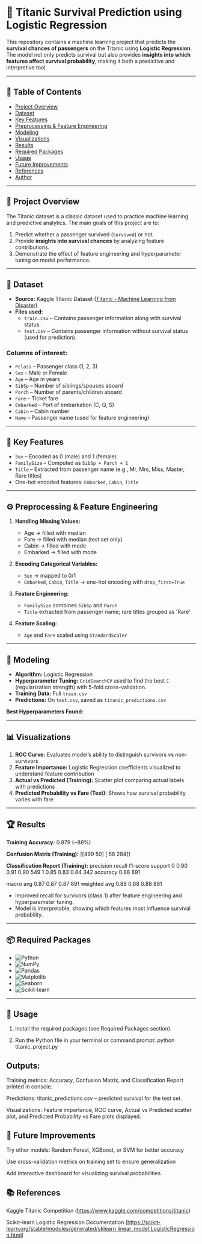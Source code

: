 # 🚢 Titanic Survival Prediction using Logistic Regression

This repository contains a machine learning project that predicts the **survival chances of passengers** on the Titanic using **Logistic Regression**. The model not only predicts survival but also provides **insights into which features affect survival probability**, making it both a predictive and interpretive tool.

---

## 📑 Table of Contents
- [Project Overview](#project-overview)  
- [Dataset](#dataset)  
- [Key Features](#key-features)  
- [Preprocessing & Feature Engineering](#preprocessing--feature-engineering)  
- [Modeling](#modeling)  
- [Visualizations](#visualizations)  
- [Results](#results)  
- [Required Packages](#required-packages)  
- [Usage](#usage)  
- [Future Improvements](#future-improvements)  
- [References](#references)  
- [Author](#author)  

---

## 📝 Project Overview
The Titanic dataset is a classic dataset used to practice machine learning and predictive analytics. The main goals of this project are to:

1. Predict whether a passenger survived (`Survived`) or not.  
2. Provide **insights into survival chances** by analyzing feature contributions.  
3. Demonstrate the effect of feature engineering and hyperparameter tuning on model performance.

---

## 📂 Dataset
- **Source:** Kaggle Titanic Dataset ([Titanic - Machine Learning from Disaster](https://www.kaggle.com/c/titanic))  
- **Files used:**  
  - `train.csv` – Contains passenger information along with survival status.  
  - `test.csv` – Contains passenger information without survival status (used for prediction).  

### Columns of interest:
- `Pclass` – Passenger class (1, 2, 3)  
- `Sex` – Male or Female  
- `Age` – Age in years  
- `SibSp` – Number of siblings/spouses aboard  
- `Parch` – Number of parents/children aboard  
- `Fare` – Ticket fare  
- `Embarked` – Port of embarkation (C, Q, S)  
- `Cabin` – Cabin number  
- `Name` – Passenger name (used for feature engineering)  

---

## 🌟 Key Features
- `Sex` – Encoded as 0 (male) and 1 (female)  
- `FamilySize` – Computed as `SibSp + Parch + 1`  
- `Title` – Extracted from passenger name (e.g., Mr, Mrs, Miss, Master, Rare titles)  
- One-hot encoded features: `Embarked`, `Cabin`, `Title`  

---

## ⚙️ Preprocessing & Feature Engineering
1. **Handling Missing Values:**
   - Age → filled with median  
   - Fare → filled with median (test set only)  
   - Cabin → filled with mode  
   - Embarked → filled with mode  

2. **Encoding Categorical Variables:**
   - `Sex` → mapped to 0/1  
   - `Embarked`, `Cabin`, `Title` → one-hot encoding with `drop_first=True`  

3. **Feature Engineering:**
   - `FamilySize` combines `SibSp` and `Parch`  
   - `Title` extracted from passenger name; rare titles grouped as 'Rare'  

4. **Feature Scaling:**
   - `Age` and `Fare` scaled using `StandardScaler`  

---

## 🤖 Modeling
- **Algorithm:** Logistic Regression  
- **Hyperparameter Tuning:** `GridSearchCV` used to find the best `C` (regularization strength) with 5-fold cross-validation.  
- **Training Data:** Full `train.csv`  
- **Predictions:** On `test.csv`, saved as `titanic_predictions.csv`  

**Best Hyperparameters Found:**  

---

## 📊 Visualizations
1. **ROC Curve:** Evaluates model’s ability to distinguish survivors vs non-survivors  
2. **Feature Importance:** Logistic Regression coefficients visualized to understand feature contribution  
3. **Actual vs Predicted (Training):** Scatter plot comparing actual labels with predictions  
4. **Predicted Probability vs Fare (Test):** Shows how survival probability varies with fare  

---

## 🏆 Results
**Training Accuracy:** 0.879 (~88%)  

**Confusion Matrix (Training):**
[[499 50]
[ 58 284]]


**Classification Report (Training):**
          precision    recall  f1-score   support
       0       0.90      0.91      0.90       549
       1       0.85      0.83      0.84       342
accuracy                           0.88       891

   macro avg       0.87      0.87      0.87       891
weighted avg       0.88      0.88      0.88       891



- Improved recall for survivors (class 1) after feature engineering and hyperparameter tuning.  
- Model is interpretable, showing which features most influence survival probability.

---

## 📦 Required Packages

- ![Python](https://img.shields.io/badge/Python-3.x-blue)  
- ![NumPy](https://img.shields.io/badge/NumPy-1.25.0-orange)  
- ![Pandas](https://img.shields.io/badge/Pandas-1.7.0-green)  
- ![Matplotlib](https://img.shields.io/badge/Matplotlib-3.8.0-red)  
- ![Seaborn](https://img.shields.io/badge/Seaborn-0.13.2-purple)  
- ![Scikit-learn](https://img.shields.io/badge/Scikit--learn-1.3.0-yellow)

---

## 🚀 Usage

1. Install the required packages (see Required Packages section).  

2. Run the Python file in your terminal or command prompt:
python titanic_project.py 

## Outputs:

Training metrics: Accuracy, Confusion Matrix, and Classification Report printed in console.

Predictions: titanic_predictions.csv – predicted survival for the test set.

Visualizations: Feature importance, ROC curve, Actual vs Predicted scatter plot, and Predicted Probability vs Fare plots displayed.

## 🔮 Future Improvements

Try other models: Random Forest, XGBoost, or SVM for better accuracy

Use cross-validation metrics on training set to ensure generalization

Add interactive dashboard for visualizing survival probabilities

## 📚 References

Kaggle Titanic Competition
(https://www.kaggle.com/competitions/titanic)

Scikit-learn Logistic Regression Documentation
(https://scikit-learn.org/stable/modules/generated/sklearn.linear_model.LogisticRegression.html)
